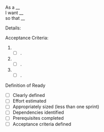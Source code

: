 As a __
<br/> I want __
<br/> so that __

Details:

Acceptance Criteria:

1. * [ ] .
1. * [ ] .
1. * [ ] .

Definition of Ready
* [ ] Clearly defined
* [ ] Effort estimated
* [ ] Appropriately sized (less than one sprint)
* [ ] Dependencies identified
* [ ] Prerequisites completed
* [ ] Acceptance criteria defined
